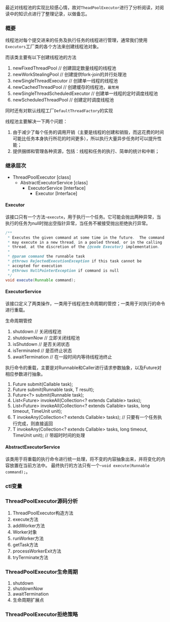 最近对线程池的实现比较感心情，故对`TheadPoolExecutor`进行了分析阅读，对阅读中的知识点进行了整理记录，以做备忘。

### 概要

线程池对每个提交进来的任务及执行任务的线程进行管理，通常我们使用`Executors`工厂类的各个方法来创建线程池对象。

而该类主要有以下创建线程池的方法

1. newFixedThreadPool // 创建固定数量线程的线程池
2. newWorkStealingPool // 创建提供fork-join的并行处理池
3. newSingleThreadExecutor // 创建单一线程的线程池
4. newCachedThreadPool // 创建缓存的线程池，`最常用`
5. newSingleThreadScheduledExecutor // 创建单一线程的定时调度线程池
6. newScheduledThreadPool // 创建定时调度线程池

同时还有对默认线程工厂`DefaultThreadFactory`的实现

线程池主要解决一下两个问题：

1. 由于减少了每个任务的调用开销（主要是线程的创建和销毁，而这花费的时间可能比任务本身执行所花的时间更多），所以执行大量异步任务时可以提升性能；
2. 提供捆绑和管理各种资源，包括：线程和任务的执行、简单的统计和中断；

### 继承层次

- ThreadPoolExecutor [class]
  - AbstractExecutorService [class]
    - ExecutorService [Interface]
      - Executor [Interface]

#### Executor

该接口只有一个方法-`execute`，用于执行一个任务。它可能会抛出两种异常，当执行的任务为null时抛出空指针异常，当任务不被接受抛出拒绝执行异常。

```java
/**
 * Executes the given command at some time in the future.  The command
 * may execute in a new thread, in a pooled thread, or in the calling
 * thread, at the discretion of the {@code Executor} implementation.
 *
 * @param command the runnable task
 * @throws RejectedExecutionException if this task cannot be
 * accepted for execution
 * @throws NullPointerException if command is null
 */
void execute(Runnable command);
```

#### ExecutorService

该接口定义了两类操作，一类用于线程池生命周期的管控；一类用于对执行的命令进行重载。

生命周期管控

1. shutdown // 关闭线程池
2. shutdownNow // 立即关闭线程池
3. isShutdown // 是否关闭状态
4. isTerminated // 是否终止状态
5. awaitTermination // 在一段时间内等待线程池终止

执行命令的重载，主要是对Runnable和Caller进行请求参数抽象，以及Future对相应参数进行抽象。

1. <T> Future<T> submit(Callable<T> task);
2. <T> Future<T> submit(Runnable task, T result);
3. Future<?> submit(Runnable task);
4. <T> List<Future<T>> invokeAll(Collection<? extends Callable<T>> tasks);
5. <T> List<Future<T>> invokeAll(Collection<? extends Callable<T>> tasks, long timeout, TimeUnit unit);
6. <T> T invokeAny(Collection<? extends Callable<T>> tasks); // 只要有一个任务执行完成，则直接返回
7. <T> T invokeAny(Collection<? extends Callable<T>> tasks, long timeout, TimeUnit unit); // 带超时时间的处理

#### AbstractExecutorService

该类用于将重载的执行命令进行统一处理，将不变的内容抽象出来，并将变化的内容放置在当前方法中。
最终执行的方法只有一个-`void execute(Runnable command);`。

### ctl变量

### ThreadPoolExecutor源码分析

1. ThreadPoolExecutor构造方法
2. execute方法
3. addWorker方法
4. Worker对象
5. runWorker方法
6. getTask方法
7. processWorkerExit方法
8. tryTerminate方法

### ThreadPoolExecutor生命周期

1. shutdown
2. shutdownNow
3. awaitTermination
4. 生命周期扩展点

### ThreadPoolExecutor拒绝策略